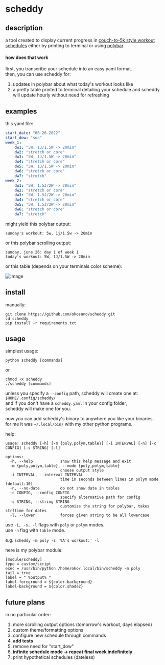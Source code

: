 # scheddy

## description

a tool created to display current progress in [couch-to-5k style workout schedules](https://www.c25k.com/c25k_metric.html) either by printing to terminal or using [polybar](https://github.com/polybar/polybar).

#### how does that work

first, you transcribe your schedule into an easy yaml format.  
then, you can use scheddy for:
  1. updates in polybar about what today's workout looks like
  2. a pretty table printed to terminal detailing your schedule
and scheddy will update hourly without need for refreshing  

## examples

this yaml file:

```yaml
start_date: "06-26-2022"
start_dow: "sun"
week_1:
    dw1: "5W, 1J/1.5W -> 20min"
    dw2: "stretch or core"
    dw3: "5W, 1J/1.5W -> 20min"
    dw4: "stretch or core"
    dw5: "5W, 1J/1.5W -> 20min"
    dw6: "stretch or core"
    dw7: "stretch"
week_2:
    dw1: "5W, 1.5J/2W -> 20min"
    dw2: "stretch or core"
    dw3: "5W, 1.5J/2W -> 20min"
    dw4: "stretch or core"
    dw5: "5W, 1.5J/2W -> 20min"
    dw6: "stretch or core"
    dw7: "stretch"
```

might yield this polybar output:  

`sunday's workout: 5w, 1j/1.5w -> 20min`

or this polybar scrolling output:  

```
sunday, june 26: day 1 of week 1
today's workout: 5W, 1J/1.5W -> 20min
```

or this table (depends on your terminals color scheme):  

![image](https://i.imgur.com/aGh2ARK.png)

## install

manually:

```
git clone https://github.com/okosuno/scheddy.git 
cd scheddy
pip install -r requirements.txt
```
## usage

simplest usage:

```
python scheddy [commands]
```
or  
```
chmod +x scheddy
./scheddy [commands]
```

unless you specify a `--config` path, scheddy will create one at:   
`$HOME/.config/scheddy/`  
and if you don't have a `scheddy.yaml` in your config folder,   
scheddy will make one for you.   

now you can add scheddy's binary to anywhere you like your binaries.    
for me it was `~/.local/bin/` with my other python programs.    

help:  
```
usage: scheddy [-h] [-m {poly,polym,table}] [-i INTERVAL] [-n] [-c CONFIG] [-s STRING] [-l]

options:
  -h, --help            show this help message and exit
  -m {poly,polym,table}, --mode {poly,polym,table}
                        choose output style
  -i INTERVAL, --interval INTERVAL
                        time in seconds between lines in polym mode (default:10)
  -n, --no-date         do not show date in tables
  -c CONFIG, --config CONFIG
                        specify alternative path for config
  -s STRING, --string STRING
                        customize the string for polybar, takes strftime for dates
  -l, --lower           forces given string to be all lowercase
```

use `-i, -s, -l` flags with `poly` or `polym` modes.    
use `-n` flag with `table` mode.     

e.g. `scheddy -m poly -s '%A's workout:' -l`

here is my polybar module:
```
[module/scheddy]
type = custom/script
exec = /usr/bin/python /home/oko/.local/bin/scheddy -m poly
tail = true
label = " %output% "
label-foreground = ${color.background}
label-background = ${color.shade2}
```

## future plans

in no particular order:  

1. more scrolling output options (tomorrow's workout, days elapsed)
2. custom theme/formatting options
3. configure new schedule through commands
4. __add tests__
5. remove need for "start_dow"
6. __infinite schedule mode -> repeat final week indefinitely__
7. print hypothetical schedules (dateless)

